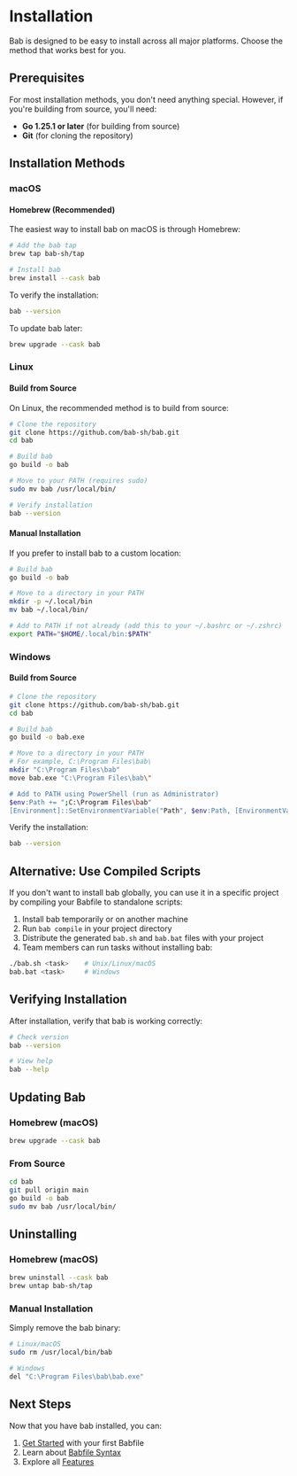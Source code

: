 # Installation

Bab is designed to be easy to install across all major platforms. Choose the method that works best for you.

## Prerequisites

For most installation methods, you don't need anything special. However, if you're building from source, you'll need:

- **Go 1.25.1 or later** (for building from source)
- **Git** (for cloning the repository)

## Installation Methods

### macOS

#### Homebrew (Recommended)

The easiest way to install bab on macOS is through Homebrew:

```bash
# Add the bab tap
brew tap bab-sh/tap

# Install bab
brew install --cask bab
```

To verify the installation:

```bash
bab --version
```

To update bab later:

```bash
brew upgrade --cask bab
```

### Linux

#### Build from Source

On Linux, the recommended method is to build from source:

```bash
# Clone the repository
git clone https://github.com/bab-sh/bab.git
cd bab

# Build bab
go build -o bab

# Move to your PATH (requires sudo)
sudo mv bab /usr/local/bin/

# Verify installation
bab --version
```

#### Manual Installation

If you prefer to install bab to a custom location:

```bash
# Build bab
go build -o bab

# Move to a directory in your PATH
mkdir -p ~/.local/bin
mv bab ~/.local/bin/

# Add to PATH if not already (add this to your ~/.bashrc or ~/.zshrc)
export PATH="$HOME/.local/bin:$PATH"
```

### Windows

#### Build from Source

```bash
# Clone the repository
git clone https://github.com/bab-sh/bab.git
cd bab

# Build bab
go build -o bab.exe

# Move to a directory in your PATH
# For example, C:\Program Files\bab\
mkdir "C:\Program Files\bab"
move bab.exe "C:\Program Files\bab\"

# Add to PATH using PowerShell (run as Administrator)
$env:Path += ";C:\Program Files\bab"
[Environment]::SetEnvironmentVariable("Path", $env:Path, [EnvironmentVariableTarget]::Machine)
```

Verify the installation:

```bash
bab --version
```

## Alternative: Use Compiled Scripts

If you don't want to install bab globally, you can use it in a specific project by compiling your Babfile to standalone scripts:

1. Install bab temporarily or on another machine
2. Run `bab compile` in your project directory
3. Distribute the generated `bab.sh` and `bab.bat` files with your project
4. Team members can run tasks without installing bab:

```bash
./bab.sh <task>    # Unix/Linux/macOS
bab.bat <task>     # Windows
```

## Verifying Installation

After installation, verify that bab is working correctly:

```bash
# Check version
bab --version

# View help
bab --help
```

## Updating Bab

### Homebrew (macOS)

```bash
brew upgrade --cask bab
```

### From Source

```bash
cd bab
git pull origin main
go build -o bab
sudo mv bab /usr/local/bin/
```

## Uninstalling

### Homebrew (macOS)

```bash
brew uninstall --cask bab
brew untap bab-sh/tap
```

### Manual Installation

Simply remove the bab binary:

```bash
# Linux/macOS
sudo rm /usr/local/bin/bab

# Windows
del "C:\Program Files\bab\bab.exe"
```

## Next Steps

Now that you have bab installed, you can:

1. [Get Started](/get-started) with your first Babfile
2. Learn about [Babfile Syntax](/syntax)
3. Explore all [Features](/features)
